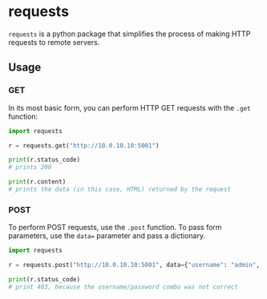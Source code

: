 # requests

`requests` is a python package that simplifies the process of making HTTP requests to remote servers.

## Usage


### GET

In its most basic form, you can perform HTTP GET requests with the `.get` function:

``` python
import requests

r = requests.get("http://10.0.10.10:5001")

print(r.status_code)
# prints 200

print(r.content)
# prints the data (in this case, HTML) returned by the request
```

### POST

To perform POST requests, use the `.post` function. To pass form parameters, use the `data=` parameter and pass a dictionary.

``` python
import requests

r = requests.post("http://10.0.10.10:5001", data={"username": "admin", "password": "Hello!"})

print(r.status_code)
# print 403, because the username/password combo was not correct
```
